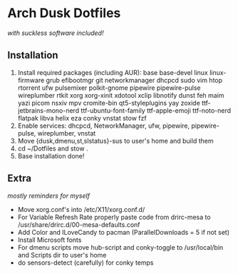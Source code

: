 # Arch Dusk Dotfiles
*with suckless software included!*

## Installation

1. Install required packages (including AUR): base base-devel linux linux-firmware grub efibootmgr git networkmanager dhcpcd sudo vim htop rtorrent ufw pulsemixer polkit-gnome pipewire pipewire-pulse wireplumber rtkit xorg xorg-xinit xdotool xclip libnotify dunst feh maim yazi picom nsxiv mpv cromite-bin qt5-styleplugins yay zoxide ttf-jetbrains-mono-nerd ttf-ubuntu-font-family ttf-apple-emoji ttf-noto-nerd flatpak libva helix eza conky vnstat stow fzf
2. Enable services: dhcpcd, NetworkManager, ufw, pipewire, pipewire-pulse, wireplumber, vnstat
3. Move {dusk,dmenu,st,slstatus}-sus to user's home and build them
4. cd ~/Dotfiles and stow .
5. Base installation done!

## Extra
*mostly reminders for myself*

* Move xorg.conf's into /etc/X11/xorg.conf.d/
* For Variable Refresh Rate properly paste code from drirc-mesa to /usr/share/drirc.d/00-mesa-defaults.conf
* Add Color and ILoveCandy to pacman (ParallelDownloads = 5 if not set)
* Install Microsoft fonts
* For dmenu scripts move hub-script and conky-toggle to /usr/local/bin and Scripts dir to user's home
* do sensors-detect (carefully) for conky temps
